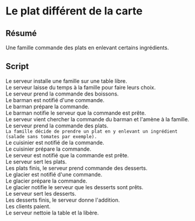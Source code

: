 Le plat différent de la carte
=============================

Résumé
------

Une famille commande des plats en enlevant certains ingrédients.

Script
------

Le serveur installe une famille sur une table libre.  
Le serveur laisse du temps à la famille pour faire leurs choix.  
Le serveur prend la commande des boissons.  
Le barman est notifié d'une commande.  
Le barman prépare la commande.  
Le barman notifie le serveur que la commande est prête.  
Le serveur vient chercher la commande du barman et l'amène à la famille.  
Le serveur prend la commande des plats.  
`La famille décide de prendre un plat en y enlevant un ingrédient (salade sans tomates par exemple).`  
Le cuisinier est notifié de la commande.  
Le cuisinier prépare la commande.  
Le serveur est notifié que la commande est prête.  
Le serveur sert les plats.  
Les plats finis, le serveur prend commande des desserts.  
Le glacier est notifié d'une commande.  
Le glacier prépare la commande.  
Le glacier notifie le serveur que les desserts sont prêts.  
Le serveur sert les desserts.  
Les desserts finis, le serveur donne l'addition.  
Les clients paient.  
Le serveur nettoie la table et la libère.    
